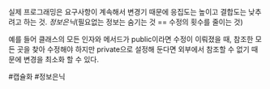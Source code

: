 실제 프로그래밍은 요구사항이 계속해서 변경기 때문에 응집도는 높이고 결합도는 낮추려고 하는 것.
*정보은닉*(필요없는 정보는 숨기는 것 == 수정의 횟수를 줄이는 것)

예를 들어 클래스의 모든 인자와 메서드가 public이라면 수정이 이뤄졌을 때, 참조한 모든 곳을 찾아 수정해야 하지만 private으로 설정해 둔다면 외부에서 참조할 수 없기 때문에 변경을 최소화 할 수 있다.

#캡슐화
#정보은닉
